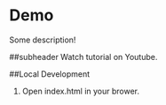 # Demo

Some description!

##subheader
Watch tutorial on Youtube.

##Local Development
1. Open index.html in your brower.
